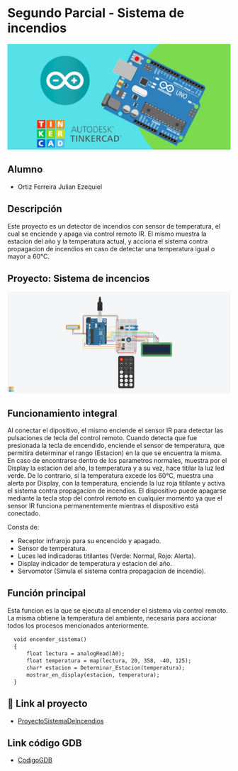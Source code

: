 # Segundo Parcial - Sistema de incendios
![Tinkercad](./img/ArduinoTinkercad.jpg)


## Alumno
- Ortiz Ferreira Julian Ezequiel

## Descripción
Este proyecto es un detector de incendios con sensor de temperatura, el cual se enciende y apaga via control
remoto IR. El mismo muestra la estacion del año y la temperatura actual, y acciona el sistema contra propagacion
de incendios en caso de detectar una temperatura igual o mayor a 60°C.

## Proyecto: Sistema de incencios
![Tinkercad](./img/2doparcial.png)
## Funcionamiento integral
Al conectar el dipositivo, el mismo enciende el sensor IR para detectar las pulsaciones de tecla del control 
remoto. Cuando detecta que fue presionada la tecla de encendido, enciende el sensor de temperatura, que permitira
determinar el rango (Estacion) en la que se encuentra la misma. En caso de encontrarse dentro de los parametros 
normales, muestra por el Display la estacion del año, la temperatura y a su vez, hace titilar la luz led verde. 
De lo contrario, si la temperatura excede los 60°C, muestra una alerta por Display, con la temperatura, enciende 
la luz roja titilante y activa el sistema contra propagacion de incendios. 
El dispositivo puede apagarse mediante la tecla stop del control remoto en cualquier momento ya que el sensor IR 
funciona permanentemente mientras el dispositivo está conectado. 

Consta de:
  - Receptor infrarojo para su encencido y apagado.
  - Sensor de temperatura.
  - Luces led indicadoras titilantes (Verde: Normal, Rojo: Alerta).
  - Display indicador de temperatura y estacion del año.
  - Servomotor (Simula el sistema contra propagacion de incendio).

## Función principal
Esta funcion es la que se ejecuta al encender el sistema via control remoto.
La misma obtiene la temperatura del ambiente, necesaria para accionar todos los procesos mencionados anteriormente.

~~~ C(lenguaje en el que esta escrito)
  void encender_sistema()
  {
      float lectura = analogRead(A0);
      float temperatura = map(lectura, 20, 358, -40, 125);
      char* estacion = Determinar_Estacion(temperatura);
      mostrar_en_display(estacion, temperatura);
  }
~~~

## :robot: Link al proyecto
- [ProyectoSistemaDeIncendios](https://www.tinkercad.com/things/cj74DD99GCz-2do-parcial-spd-ortiz-julian/editel?sharecode=QI7dvXrKGvJYSEOya7offppAgA9XnaaDT6DKT0bqQ40)

## Link código GDB
- [CodigoGDB](https://onlinegdb.com/88tMpteIU)
